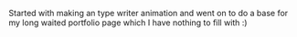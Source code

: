 Started with making an type writer animation and went on to do a base for my long waited portfolio page which I have nothing to fill with :)
